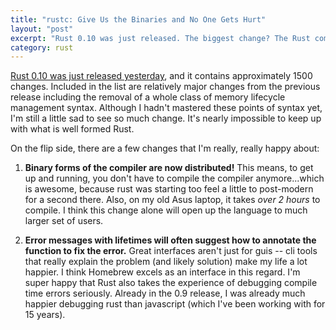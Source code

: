 ```yaml
---
title: "rustc: Give Us the Binaries and No One Gets Hurt"
layout: "post"
excerpt: "Rust 0.10 was just released. The biggest change? The Rust community will be distributing binary forms of the compiler, rustc, going forward. Hooray!"
category: rust
---
```


[Rust 0.10 was just released yesterday](https://mail.mozilla.org/pipermail/rust-dev/2014-April/009387.html), 
and it contains approximately 1500 changes. Included in the list are relatively major changes from the previous
release including the removal of a whole class of memory lifecycle management syntax. Although I hadn't mastered
these points of syntax yet, I'm still a little sad to see so much change. It's nearly impossible to keep up with what
is well formed Rust.

On the flip side, there are a few changes that I'm really, really happy about:

 1. **Binary forms of the compiler are now distributed!** This means, to get up and running, you don't have to 
compile the compiler anymore...which is awesome, because rust was starting too feel a little to post-modern
for a second there. Also, on my old Asus laptop, it takes *over 2 hours* to compile. I think this change alone
will open up the language to much larger set of users.

 2. **Error messages with lifetimes will often suggest how to annotate the function to fix the error.** Great
interfaces aren't just for guis -- cli tools that really explain the problem (and likely solution) make my life
a lot happier. I think Homebrew excels as an interface in this regard. I'm super happy that Rust also takes 
the experience of debugging compile time errors seriously. Already in the 0.9 release, I was already much happier
debugging rust than javascript (which I've been working with for 15 years).

